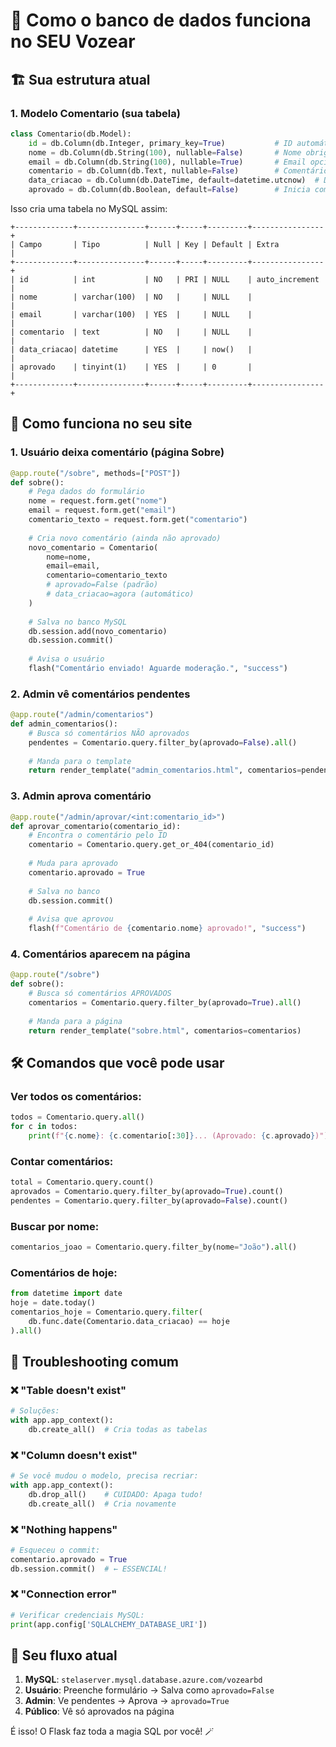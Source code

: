 # 📖 Como o banco de dados funciona no SEU Vozear

## 🏗️ Sua estrutura atual

### 1. Modelo Comentario (sua tabela)
```python
class Comentario(db.Model):
    id = db.Column(db.Integer, primary_key=True)           # ID automático
    nome = db.Column(db.String(100), nullable=False)       # Nome obrigatório
    email = db.Column(db.String(100), nullable=True)       # Email opcional  
    comentario = db.Column(db.Text, nullable=False)        # Comentário obrigatório
    data_criacao = db.Column(db.DateTime, default=datetime.utcnow)  # Data automática
    aprovado = db.Column(db.Boolean, default=False)        # Inicia como não aprovado
```

Isso cria uma tabela no MySQL assim:
```
+-------------+---------------+------+-----+---------+----------------+
| Campo       | Tipo          | Null | Key | Default | Extra          |
+-------------+---------------+------+-----+---------+----------------+
| id          | int           | NO   | PRI | NULL    | auto_increment |
| nome        | varchar(100)  | NO   |     | NULL    |                |
| email       | varchar(100)  | YES  |     | NULL    |                |
| comentario  | text          | NO   |     | NULL    |                |
| data_criacao| datetime      | YES  |     | now()   |                |
| aprovado    | tinyint(1)    | YES  |     | 0       |                |
+-------------+---------------+------+-----+---------+----------------+
```

## 🔄 Como funciona no seu site

### 1. Usuário deixa comentário (página Sobre)
```python
@app.route("/sobre", methods=["POST"])
def sobre():
    # Pega dados do formulário
    nome = request.form.get("nome")
    email = request.form.get("email") 
    comentario_texto = request.form.get("comentario")
    
    # Cria novo comentário (ainda não aprovado)
    novo_comentario = Comentario(
        nome=nome,
        email=email,
        comentario=comentario_texto
        # aprovado=False (padrão)
        # data_criacao=agora (automático)
    )
    
    # Salva no banco MySQL
    db.session.add(novo_comentario)
    db.session.commit()
    
    # Avisa o usuário
    flash("Comentário enviado! Aguarde moderação.", "success")
```

### 2. Admin vê comentários pendentes
```python
@app.route("/admin/comentarios")
def admin_comentarios():
    # Busca só comentários NÃO aprovados
    pendentes = Comentario.query.filter_by(aprovado=False).all()
    
    # Manda para o template
    return render_template("admin_comentarios.html", comentarios=pendentes)
```

### 3. Admin aprova comentário
```python
@app.route("/admin/aprovar/<int:comentario_id>")
def aprovar_comentario(comentario_id):
    # Encontra o comentário pelo ID
    comentario = Comentario.query.get_or_404(comentario_id)
    
    # Muda para aprovado
    comentario.aprovado = True
    
    # Salva no banco
    db.session.commit()
    
    # Avisa que aprovou
    flash(f"Comentário de {comentario.nome} aprovado!", "success")
```

### 4. Comentários aparecem na página
```python
@app.route("/sobre")
def sobre():
    # Busca só comentários APROVADOS
    comentarios = Comentario.query.filter_by(aprovado=True).all()
    
    # Manda para a página
    return render_template("sobre.html", comentarios=comentarios)
```

## 🛠️ Comandos que você pode usar

### Ver todos os comentários:
```python
todos = Comentario.query.all()
for c in todos:
    print(f"{c.nome}: {c.comentario[:30]}... (Aprovado: {c.aprovado})")
```

### Contar comentários:
```python
total = Comentario.query.count()
aprovados = Comentario.query.filter_by(aprovado=True).count()
pendentes = Comentario.query.filter_by(aprovado=False).count()
```

### Buscar por nome:
```python
comentarios_joao = Comentario.query.filter_by(nome="João").all()
```

### Comentários de hoje:
```python
from datetime import date
hoje = date.today()
comentarios_hoje = Comentario.query.filter(
    db.func.date(Comentario.data_criacao) == hoje
).all()
```

## 🔧 Troubleshooting comum

### ❌ "Table doesn't exist"
```python
# Soluções:
with app.app_context():
    db.create_all()  # Cria todas as tabelas
```

### ❌ "Column doesn't exist" 
```python
# Se você mudou o modelo, precisa recriar:
with app.app_context():
    db.drop_all()    # CUIDADO: Apaga tudo!
    db.create_all()  # Cria novamente
```

### ❌ "Nothing happens"
```python
# Esqueceu o commit:
comentario.aprovado = True
db.session.commit()  # ← ESSENCIAL!
```

### ❌ "Connection error"
```python
# Verificar credenciais MySQL:
print(app.config['SQLALCHEMY_DATABASE_URI'])
```

## 🎯 Seu fluxo atual

1. **MySQL**: `stelaserver.mysql.database.azure.com/vozearbd`
2. **Usuário**: Preenche formulário → Salva como `aprovado=False`
3. **Admin**: Ve pendentes → Aprova → `aprovado=True`
4. **Público**: Vê só aprovados na página

É isso! O Flask faz toda a magia SQL por você! 🪄
